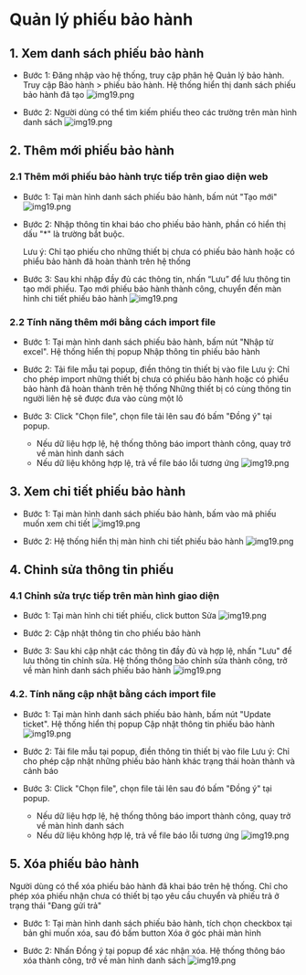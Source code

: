 # Quản lý phiếu bảo hành

## 1. Xem danh sách phiếu bảo hành

- Bước 1: Đăng nhập vào hệ thống, truy cập phân hệ Quản lý bảo hành. Truy cập Bảo hành > phiếu bảo hành. Hệ thống hiển thị danh sách phiếu bảo hành đã tạo
![img19.png](/img/tick/tick1.png)

- Bước 2: Người dùng có thể tìm kiếm phiếu theo các trường trên màn hình danh sách
![img19.png](/img/tick/tick2.png)

## 2. Thêm mới phiếu bảo hành 

### 2.1 Thêm mới phiếu bảo hành trực tiếp trên giao diện web
- Bước 1: Tại màn hình danh sách phiếu bảo hành, bấm nút "Tạo mới"
![img19.png](/img/tick/tick3.png)

- Bước 2: Nhập thông tin khai báo cho phiếu bảo hành, phần có hiển thị dấu "*" là trường bắt buộc.

    Lưu ý: Chỉ tạo phiếu cho những thiết bị chưa có phiếu bảo hành hoặc có phiểu bảo hành đã hoàn thành trên hệ thống

- Bước 3: Sau khi nhập đầy đủ các thông tin, nhấn “Lưu” để lưu thông tin tạo mới phiếu. Tạo mới  phiếu bảo hành thành công, chuyển đến màn hình chi tiết phiếu bảo hành
![img19.png](/img/tick/tick4.png)

### 2.2 Tính năng thêm mới bằng cách import file

- Bước 1: Tại màn hình danh sách phiếu bảo hành, bấm nút "Nhập từ excel". Hệ thống hiển thị popup Nhập thông tin phiếu bảo hành

- Bước 2: Tải file mẫu tại popup, điền thông tin thiết bị vào file
    Lưu ý: Chỉ cho phép import những thiết bị chưa có phiếu bảo hành hoặc có phiểu bảo hành đã hoàn thành trên hệ thống
    Những thiết bị có cùng thông tin người liên hệ sẽ được đưa vào cùng một lô

- Bước 3: Click "Chọn file", chọn file tải lên sau đó bấm "Đồng ý" tại popup. 
  - Nếu dữ liệu hợp lệ, hệ thống thông báo import thành công, quay trở về màn hình danh sách
  - Nếu dữ liệu không hợp lệ, trả về file báo lỗi tương ứng
![img19.png](/img/tick/tick10.png)

## 3. Xem chi tiết phiếu bảo hành

- Bước 1: Tại màn hình danh sách phiếu bảo hành, bấm vào mã phiếu muốn xem chi tiết
![img19.png](/img/tick/tick5.png)

- Bước 2: Hệ thống hiển thị màn hình chi tiết phiếu bảo hành
![img19.png](/img/tick/tick6.png)

## 4. Chỉnh sửa thông tin phiếu

### 4.1 Chỉnh sửa trực tiếp trên màn hình giao diện
- Bước 1: Tại màn hình chi tiết phiếu, click button Sửa
![img19.png](/img/tick/tick7.png)

- Bước 2: Cập nhật thông tin cho  phiếu bảo hành

- Bước 3: Sau khi cập nhật các thông tin đầy đủ và hợp lệ, nhấn "Lưu" để lưu thông tin chỉnh sửa. Hệ thống thông báo chỉnh sửa thành công, trở về màn hình danh sách  phiếu bảo hành
![img19.png](/img/tick/tick8.png)

### 4.2. Tính năng cập nhật bằng cách import file

- Bước 1: Tại màn hình danh sách phiếu bảo hành, bấm nút "Update ticket". Hệ thống hiển thị popup Cập nhật thông tin phiếu bảo hành
![img19.png](/img/tick/tick11.png)

- Bước 2: Tải file mẫu tại popup, điền thông tin thiết bị vào file
    Lưu ý: Chỉ cho phép cập nhật những phiếu bảo hành khác trạng thái hoàn thành và cảnh báo

- Bước 3: Click "Chọn file", chọn file tải lên sau đó bấm "Đồng ý" tại popup. 
  - Nếu dữ liệu hợp lệ, hệ thống thông báo import thành công, quay trở về màn hình danh sách
  - Nếu dữ liệu không hợp lệ, trả về file báo lỗi tương ứng
![img19.png](/img/tick/tick12.png)

## 5. Xóa  phiếu bảo hành 

Người dùng có thể xóa  phiếu bảo hành đã khai báo trên hệ thống. Chỉ cho phép xóa phiếu nhận chưa có thiết bị tạo yêu cầu chuyển và phiếu trả ở trạng thái "Đang gửi trả"

- Bước 1: Tại màn hình danh sách phiếu bảo hành, tích chọn checkbox tại bản ghi muốn xóa, sau đó bấm button Xóa ở góc phải màn hình

- Bước 2: Nhấn Đồng ý tại popup để xác nhận xóa. Hệ thống thông báo xóa thành công, trở về màn hình danh sách
![img19.png](/img/tick/tick9.png)


